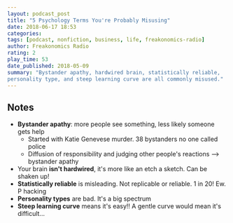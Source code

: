 ```yaml
---
layout: podcast_post
title: "5 Psychology Terms You're Probably Misusing"
date: 2018-06-17 18:53
categories:
tags: [podcast, nonfiction, business, life, freakonomics-radio]
author: Freakonomics Radio
rating: 2
play_time: 53
date_published: 2018-05-09
summary: "Bystander apathy, hardwired brain, statistically reliable,
personality type, and steep learning curve are all commonly misused."
---
```


## Notes

* **Bystander apathy**: more people see something, less likely someone gets
help
  * Started with Katie Genevese murder. 38 bystanders no one called police
  * Diffusion of responsibility and judging other people's reactions
    --> bystander apathy
* Your brain **isn't hardwired**, it's more like an etch a sketch. Can be
shaken up!
* **Statistically reliable** is misleading. Not replicable or reliable. 1 in
  20! Ew. P hacking
* **Personality types** are bad. It's a big spectrum
* **Steep learning curve** means it's easy!! A gentle curve would mean
  it's difficult...

